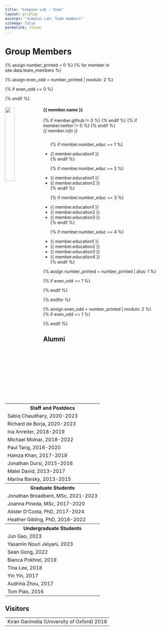 ```yaml
---
title: "Simpson Lab - Team"
layout: gridlay
excerpt: "Simpson Lab: Team members"
sitemap: false
permalink: /team/
---
```


# Group Members

{% assign number_printed = 0 %}
{% for member in site.data.team_members %}

{% assign even_odd = number_printed | modulo: 2 %}

{% if even_odd == 0 %}
<div class="row">
{% endif %}

<div class="col-sm-6 clearfix">
  <img src="{{ site.url }}{{ site.baseurl }}/assets/teampic/{{ member.photo }}" class="img-responsive" width="25%" style="float: left" />
  <h4>{{ member.name }}</h4> 
  {% if member.github != 0 %}
  <a href="{{ member.github }}/"> <i class="fa fa-github" style="color:black; font-size:24px;"></i></a>
  {% endif %}
  {% if member.twitter != 0 %}
  <a href="{{ member.twitter }}/"> <i class="fa fa-twitter" style="color:#0084b4; font-size:24px;"></i></a>
  {% endif %}
  <br>
  <i>{{ member.info }}<br></i>
  <ul style="overflow: hidden">
  
  {% if member.number_educ == 1 %}
  <li> {{ member.education1 }} </li>
  {% endif %}
  
  {% if member.number_educ == 2 %}
  <li> {{ member.education1 }} </li>
  <li> {{ member.education2 }} </li>
  {% endif %}
  
  {% if member.number_educ == 3 %}
  <li> {{ member.education1 }} </li>
  <li> {{ member.education2 }} </li>
  <li> {{ member.education3 }} </li>
  {% endif %}
  
  {% if member.number_educ == 4 %}
  <li> {{ member.education1 }} </li>
  <li> {{ member.education2 }} </li>
  <li> {{ member.education3 }} </li>
  <li> {{ member.education4 }} </li>
  {% endif %}
  
  </ul>
</div>

{% assign number_printed = number_printed | plus: 1 %}

{% if even_odd == 1 %}
</div>
{% endif %}

{% endfor %}

{% assign even_odd = number_printed | modulo: 2 %}
{% if even_odd == 1 %}
</div>
{% endif %}


## Alumni
<table align="center" class="table table-condensed">
<tr>
    <th>Staff and Postdocs</th>
</tr>
  <tr><td>Sabiq Chaudhary, 2020-2023</td></tr>
  <tr><td>Richard de Borja, 2020-2023</td></tr>
  <tr><td>Ina Anreiter, 2018-2019</td></tr>
  <tr><td>Michael Molnar, 2018-2022</td></tr>
  <tr><td>Paul Tang, 2016-2020</td></tr>
  <tr><td>Hamza Khan, 2017-2019</td></tr>
  <tr><td>Jonathan Dursi, 2015-2016</td></tr>
  <tr><td>Matei David, 2013-2017</td></tr>
  <tr><td>Marina Barsky, 2013-2015</td></tr>
<tr>
    <th>Graduate Students</th>
</tr>
  <tr><td>Jonathan Broadbent, MSc, 2021-2023</td></tr>
  <tr><td>Joanna Pineda, MSc, 2017-2020</td></tr>
  <tr><td>Alister D'Costa, PhD, 2017-2024</td></tr>
  <tr><td>Heather Gibling, PhD, 2016-2022</td></tr>
<tr>
    <th>Undergraduate Students</th>
</tr>
  <tr><td>Jun Gao, 2023</td></tr>
  <tr><td>Yasamin Nouri Jelyani, 2023</td></tr>
  <tr><td>Sean Gong, 2022</td></tr>
  <tr><td>Bianca Pokhrel, 2019</td></tr>
  <tr><td>Tina Lee, 2018</td></tr>
  <tr><td>Yin Yin, 2017</td></tr>
  <tr><td>Audrina Zhou, 2017</td></tr>
  <tr><td>Tom Piao, 2016</td></tr>

</table>

## Visitors

<table align="center" class="table table-condensed">
<tr>
    <td>Kiran Garimella (University of Oxford) 2018</td>
</tr>
</table>

<br />
